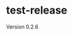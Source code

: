 # test-release

Version 0.2.6

<script src="https://cdn.jsdelivr.net/test-release/0.2.6/test.min.js"></script>

